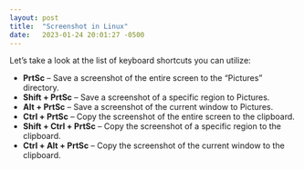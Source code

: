 ```yaml
---
layout: post
title:  "Screenshot in Linux"
date:   2023-01-24 20:01:27 -0500
---
```


Let’s take a look at the list of keyboard shortcuts you can utilize:

- **PrtSc** – Save a screenshot of the entire screen to the “Pictures” directory.
- **Shift + PrtSc** – Save a screenshot of a specific region to Pictures.
- **Alt + PrtSc**  – Save a screenshot of the current window to Pictures.
- **Ctrl + PrtSc** – Copy the screenshot of the entire screen to the clipboard.
- **Shift + Ctrl + PrtSc** – Copy the screenshot of a specific region to the clipboard.
- **Ctrl + Alt + PrtSc** – Copy the screenshot of the current window to the clipboard.
